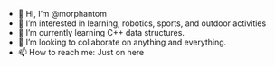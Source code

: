 - 👋 Hi, I’m @morphantom
- 👀 I’m interested in learning, robotics, sports, and outdoor activities
- 🌱 I’m currently learning C++ data structures.
- 💞️ I’m looking to collaborate on anything and everything.
- 📫 How to reach me: Just on here

<!---
morphantom/morphantom is a ✨ special ✨ repository because its `README.md` (this file) appears on your GitHub profile.
You can click the Preview link to take a look at your changes.
--->
